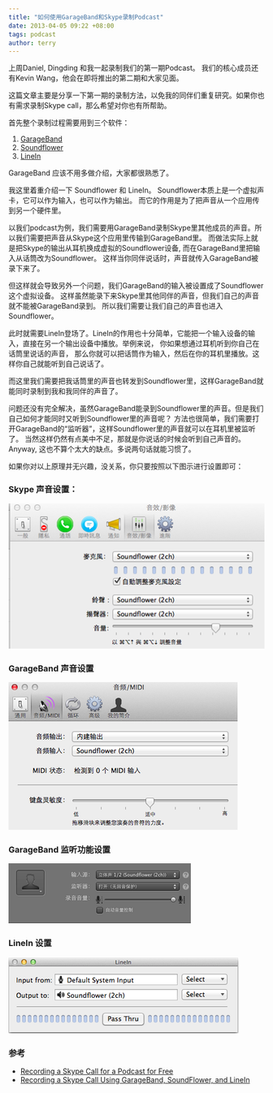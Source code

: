 ```yaml
---
title: "如何使用GarageBand和Skype录制Podcast"
date: 2013-04-05 09:22 +08:00
tags: podcast
author: terry
---
```


上周Daniel, Dingding 和我一起录制我们的第一期Podcast。 我们的核心成员还有Kevin Wang，他会在即将推出的第二期和大家见面。

这篇文章主要是分享一下第一期的录制方法，以免我的同伴们重复研究。如果你也有需求录制Skype call，那么希望对你也有所帮助。

首先整个录制过程需要用到三个软件：

1.  [GarageBand](http://www.apple.com.cn/ilife/garageband/)
2.  [Soundflower](http://cycling74.com/products/soundflower/)
3.  [LineIn](http://rogueamoeba.com/freebies/)

GarageBand 应该不用多做介绍，大家都很熟悉了。

我这里着重介绍一下 Soundflower 和 LineIn。 Soundflower本质上是一个虚拟声卡，它可以作为输入，也可以作为输出。 而它的作用是为了把声音从一个应用传到另一个硬件里。

以我们podcast为例，我们需要用GarageBand录制Skype里其他成员的声音。所以我们需要把声音从Skype这个应用里传输到GarageBand里。 而做法实际上就是把Skype的输出从耳机换成虚拟的Soundflower设备, 而在GarageBand里把输入从话筒改为Soundflower。 这样当你同伴说话时，声音就传入GarageBand被录下来了。

但这样就会导致另外一个问题，我们GarageBand的输入被设置成了Soundflower这个虚拟设备。 这样虽然能录下来Skype里其他同伴的声音，但我们自己的声音就不能被GarageBand录到。 所以我们需要让我们自己的声音也进入Soundflower。

此时就需要LineIn登场了。LineIn的作用也十分简单，它能把一个输入设备的输入，直接在另一个输出设备中播放。举例来说， 你如果想通过耳机听到你自己在话筒里说话的声音， 那么你就可以把话筒作为输入，然后在你的耳机里播放。这样你自己就能听到自己说话了。

而这里我们需要把我话筒里的声音也转发到Soundflower里，这样GarageBand就能同时录制到我和我同伴的声音了。

问题还没有完全解决，虽然GarageBand能录到Soundflower里的声音。但是我们自己如何才能同时又听到Soundflower里的声音呢？ 方法也很简单，我们需要打开GarageBand的“监听器”，这样Soundflower里的声音就可以在耳机里被监听了。 当然这样仍然有点美中不足，那就是你说话的时候会听到自己声音的。Anyway, 这也不算个太大的缺点。多说两句话就能习惯了。

如果你对以上原理并无兴趣，没关系，你只要按照以下图示进行设置即可：

### Skype 声音设置：

![](/images/podcast_record_1.png)

### GarageBand 声音设置

![](/images/podcast_record_2.png)

### GarageBand 监听功能设置

![](/images/podcast_record_3.png)

### LineIn 设置

![](/images/podcast_record_4.png)

### 参考

-   [Recording a Skype Call for a Podcast for Free](http://umwdtlt.org/newmedia/recording-a-skype-call-for-a-podcast-for-free-mac/)
-   [Recording a Skype Call Using GarageBand, SoundFlower, and LineIn](http://digitalmediacookbook.com/recording-a-skype-call-using-garageband-soundflower-and-linein/)
